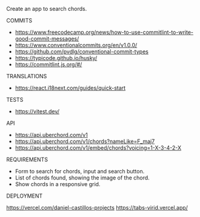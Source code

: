 Create an app to search chords.

COMMITS

- https://www.freecodecamp.org/news/how-to-use-commitlint-to-write-good-commit-messages/
- https://www.conventionalcommits.org/en/v1.0.0/
- https://github.com/pvdlg/conventional-commit-types
- https://typicode.github.io/husky/
- https://commitlint.js.org/#/

TRANSLATIONS

- https://react.i18next.com/guides/quick-start

TESTS

- https://vitest.dev/

API

- https://api.uberchord.com/v1
- https://api.uberchord.com/v1/chords?nameLike=F_maj7
- https://api.uberchord.com/v1/embed/chords?voicing=1-X-3-4-2-X

REQUIREMENTS

- Form to search for chords, input and search button.
- List of chords found, showing the image of the chord.
- Show chords in a responsive grid.

DEPLOYMENT

https://vercel.com/daniel-castillos-projects
https://tabs-virid.vercel.app/
